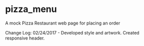 # pizza_menu
A mock Pizza Restaurant web page for placing an order

Change Log:
02/24/2017 - Developed style and artwork. Created responsive header.
